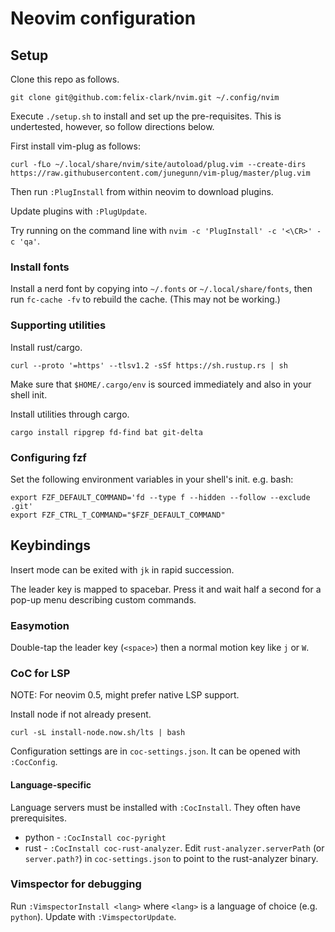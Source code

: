 # Neovim configuration

## Setup

Clone this repo as follows.
```
git clone git@github.com:felix-clark/nvim.git ~/.config/nvim
```

Execute `./setup.sh` to install and set up the pre-requisites. This is undertested, however, so follow directions below.

First install vim-plug as follows:
```
curl -fLo ~/.local/share/nvim/site/autoload/plug.vim --create-dirs https://raw.githubusercontent.com/junegunn/vim-plug/master/plug.vim
```

Then run `:PlugInstall` from within neovim to download plugins.

Update plugins with `:PlugUpdate`.

Try running on the command line with `nvim -c 'PlugInstall' -c '<\CR>' -c 'qa'`.

### Install fonts

Install a nerd font by copying into `~/.fonts` or `~/.local/share/fonts`, then
run `fc-cache -fv` to rebuild the cache. (This may not be working.)

### Supporting utilities

Install rust/cargo.
```
curl --proto '=https' --tlsv1.2 -sSf https://sh.rustup.rs | sh
```
Make sure that `$HOME/.cargo/env` is sourced immediately and also in your shell init.

Install utilities through cargo.
```
cargo install ripgrep fd-find bat git-delta
```

### Configuring fzf

Set the following environment variables in your shell's init. e.g. bash:
```
export FZF_DEFAULT_COMMAND='fd --type f --hidden --follow --exclude .git'
export FZF_CTRL_T_COMMAND="$FZF_DEFAULT_COMMAND"
```

## Keybindings

Insert mode can be exited with `jk` in rapid succession.

The leader key is mapped to spacebar. Press it and wait half a second for a pop-up menu describing custom commands.

### Easymotion

Double-tap the leader key (`<space>`) then a normal motion key like `j` or `W`.

### CoC for LSP

NOTE: For neovim 0.5, might prefer native LSP support.

Install node if not already present.
```
curl -sL install-node.now.sh/lts | bash
```

Configuration settings are in `coc-settings.json`. It can be opened with `:CocConfig`.

#### Language-specific

Language servers must be installed with `:CocInstall`. They often have prerequisites.

* python - `:CocInstall coc-pyright`
* rust - `:CocInstall coc-rust-analyzer`. Edit `rust-analyzer.serverPath` (or `server.path?`) in `coc-settings.json` to point to the rust-analyzer binary.

### Vimspector for debugging

Run `:VimspectorInstall <lang>` where `<lang>` is a language of choice (e.g. `python`). Update with `:VimspectorUpdate`.

